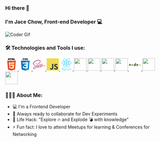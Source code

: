 ### Hi there 👋

### I'm Jace Chow, Front-end Developer :computer:

![Coder Gif](https://media.giphy.com/media/SWoSkN6DxTszqIKEqv/giphy.gif)

### :hammer_and_wrench: Technologies and Tools I use:

<p align="left">
  <a href="https://www.w3.org/html/" target="_blank">
    <img src="https://raw.githubusercontent.com/devicons/devicon/master/icons/html5/html5-original-wordmark.svg" width="40" height="40" />
  </a>
  <a href="https://www.w3schools.com/css/" target="_blank">
    <img src="https://raw.githubusercontent.com/devicons/devicon/master/icons/css3/css3-original-wordmark.svg" width="40" height="40" />
  </a>
  <a href="https://sass-lang.com/" target="_blank">
    <img src="https://raw.githubusercontent.com/devicons/devicon/master/icons/sass/sass-original.svg" width="40" height="40" />
  </a>
  <a href="https://developer.mozilla.org/en-US/docs/Web/JavaScript/" target="_blank">
    <img src="https://raw.githubusercontent.com/devicons/devicon/master/icons/javascript/javascript-original.svg" width="40" height="40" />
  </a>
  <a href="https://react.dev/" target="_blank">
    <img src="https://raw.githubusercontent.com/devicons/devicon/master/icons/react/react-original-wordmark.svg" width="40" height="40" />
  </a>
  <a href="https://nuxt.com/" target="_blank">
    <img src="https://www.vectorlogo.zone/logos/nuxtjs/nuxtjs-ar21.svg" width="40" height="40" />
  </a>
  <a href="https://vuejs.org/" target="_blank">
    <img src="https://cdn.jsdelivr.net/gh/devicons/devicon/icons/vuejs/vuejs-original.svg" width="40" height="40" />
  </a>
  <a href="https://nextjs.org/" target="_blank">
    <img src="https://cdn.jsdelivr.net/gh/devicons/devicon/icons/nextjs/nextjs-original-wordmark.svg" width="40" height="40" />
  </a>
  <a href="https://webpack.js.org/" target="_blank">
    <img src="https://www.vectorlogo.zone/logos/js_webpack/js_webpack-icon.svg" width="40" height="40" />
  </a>
  <a href="https://nodejs.org/" target="_blank">
    <img src="https://raw.githubusercontent.com/devicons/devicon/master/icons/nodejs/nodejs-original-wordmark.svg" width="40" height="40" />
  </a>
  <a href="https://nestjs.com/" target="_blank">
    <img src="https://cdn.jsdelivr.net/gh/devicons/devicon/icons/nestjs/nestjs-plain-wordmark.svg" width="40" height="40" />
  </a>
  <a href="https://git-scm.com/" target="_blank">
    <img src="https://www.vectorlogo.zone/logos/git-scm/git-scm-icon.svg" width="40" height="40" />
  </a>
</p>

<!-- [![Top Langs](https://github-readme-stats.vercel.app/api/top-langs/?username=MrZhouZh)](https://github-readme-stats.vercel.app/api/top-langs/?username=MrZhouZh) -->

<!-- https://devicon.dev/ -->
<!-- https://www.vectorlogo.zone/logos/ /> -->


### 👨🏻‍💻 About Me:

- :computer: I'm a Frontend Developer
- :rocket: Always ready to collaborate for Dev Experiments
- :dart: Life Hack: "Explore :fire: and Explode :bomb: with knowledge"
- :zap: Fun fact: I love to attend Meetups for learning & Conferences for Networking<br>

<!--

### :heart: Let's get connected:

-->

<!--
Here are some ideas to get you started:

- 🔭 I’m currently working on ...
- 🌱 I’m currently learning ...
- 👯 I’m looking to collaborate on ...
- 🤔 I’m looking for help with ...
- 💬 Ask me about ...
- 📫 How to reach me: ...
- 😄 Pronouns: ...
- ⚡ Fun fact: ...
-->

<!-- [![MrZhouZh's github stats](https://github-readme-stats.vercel.app/api?username=MrZhouZh)](https://github.com/anuraghazra/github-readme-stats) -->

<!-- ![profile count](https://profile-counter.glitch.me/MrZhouZh/count.svg) -->
